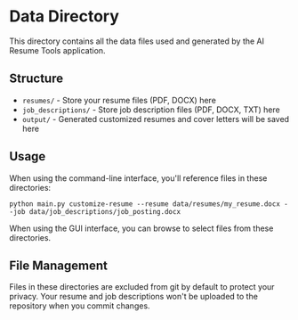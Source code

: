 # Data Directory

This directory contains all the data files used and generated by the AI Resume Tools application.

## Structure

- `resumes/` - Store your resume files (PDF, DOCX) here
- `job_descriptions/` - Store job description files (PDF, DOCX, TXT) here
- `output/` - Generated customized resumes and cover letters will be saved here

## Usage

When using the command-line interface, you'll reference files in these directories:

```
python main.py customize-resume --resume data/resumes/my_resume.docx --job data/job_descriptions/job_posting.docx
```

When using the GUI interface, you can browse to select files from these directories.

## File Management

Files in these directories are excluded from git by default to protect your privacy. Your resume and job descriptions won't be uploaded to the repository when you commit changes.

